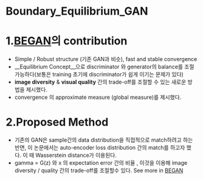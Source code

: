 # Boundary_Equilibrium_GAN
1.[BEGAN](https://arxiv.org/pdf/1703.10717.pdf)의 contribution
======================
* Simple / Robust structure (기존 GAN과 비슷), fast and stable convergence  
* __Equilibrium Concept__으로 discriminator 와 generator의 balance를 조절 가능하다(보통은 training 초기에 discriminator가 쉽게 이기는 문제가 있다)  
* __image diversity__ & __visual quality__ 간의 trade-off를 조절할 수 있는 새로운 방법을 제시했다.  
* convergence 의 approximate measure (global measure)를 제시했다.

2.Proposed Method
====================

* 기존의 GAN은 sample간의 data distribution을 직접적으로 match하려고 하는 반면, 이 논문에서는 auto-encoder loss distribution 간의 match를 하고자 했다. 이 때 Wasserstein distance가 이용된다.  
* gamma = G(z) 와 x 의 expectation error 간의 비율 , 이것을 이용해 image diversity / quality 간의 trade-off를 조절할수 있다. See more in [BEGAN](https://arxiv.org/pdf/1703.10717.pdf)
